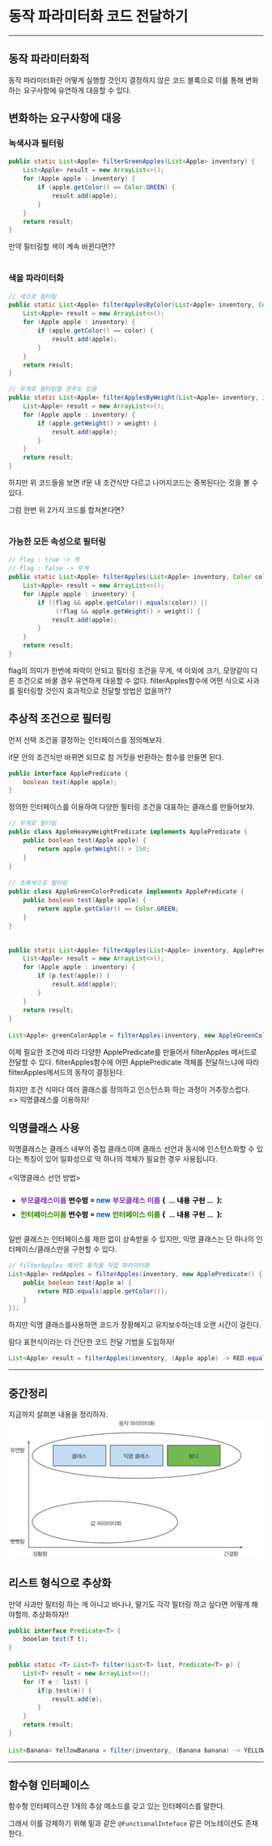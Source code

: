 # 동작 파라미터화 코드 전달하기

---
## 동작 파라미터화적
동작 파라미터화란 어떻게 실행할 것인지 결정하지 않은 코드 블록으로 이를 통해 변화하는 요구사항에 유연하게 대응할 수 있다.

## 변화하는 요구사항에 대응

### 녹색사과 필터링
```java
public static List<Apple> filterGreenApples(List<Apple> inventory) {
    List<Apple> result = new ArrayList<>();
    for (Apple apple : inventory) {
        if (apple.getColor() == Color.GREEN) {
            result.add(apple);
        }
    }
    return result;
}
```
만약 필터링할 색이 계속 바뀐다면??
<br><br>                    
### 색을 파라미터화
```java
// 색으로 필터링
public static List<Apple> filterApplesByColor(List<Apple> inventory, Color color) {
    List<Apple> result = new ArrayList<>();
    for (Apple apple : inventory) {
        if (apple.getColor() == color) {
            result.add(apple);
        }
    }
    return result;
}
```

```java
// 무게로 필터링할 경우도 있음
public static List<Apple> filterApplesByWeight(List<Apple> inventory, int weight) {
    List<Apple> result = new ArrayList<>();
    for (Apple apple : inventory) {
        if (apple.getWeight() > weight) {
            result.add(apple);
        }
    }
    return result;
}
```
하지만 위 코드들을 보면 if문 내 조건식만 다르고 나머지코드는 중복된다는 것을 볼 수 있다.

그럼 한번 위 2가지 코드를 합쳐본다면?
<br><br>                    

 ### 가능한 모든 속성으로 필터링
```java
// flag : true -> 색
// flag : false -> 무게
public static List<Apple> filterApples(List<Apple> inventory, Color color, int weight, boolean flag) {
    List<Apple> result = new ArrayList<>();
    for (Apple apple : inventory) {
        if ((flag && apple.getColor().equals(color)) ||
             (!flag && apple.getWeight() > weight)) {
            result.add(apple);
        }
    }
    return result;
}
```
flag의 의미가 한번에 파악이 안되고 필터링 조건을 무게, 색 이외에 크기, 모양같이 다른 조건으로 바꿀 경우 유연하게 대응할 수 없다.
filterApples함수에 어떤 식으로 사과를 필터링할 것인지 효과적으로 전달할 방법은 없을까??
<br>
## 추상적 조건으로 필터링
먼저 선택 조건을 결정하는 인터페이스를 정의해보자.

if문 안의 조건식만 바뀌면 되므로 참 거짓을 반환하는 함수를 만들면 된다.


```java
public interface ApplePredicate {
    boolean test(Apple apple);
}
```
정의한 인터페이스를 이용하여 다양한 필터링 조건을 대표하는 클래스를 만들어보자.
```java
// 무게로 필터링
public class AppleHeavyWeightPredicate implements ApplePredicate {
    public boolean test(Apple apple) {
        return apple.getWeight() > 150;
    }
}

// 초록색으로 필터링
public class AppleGreenColorPredicate implements ApplePredicate {
    public boolean test(Apple apple) {
        return apple.getColor() == Color.GREEN;
    }
}
```

```java

public static List<Apple> filterApples(List<Apple> inventory, ApplePredicate p) {
    List<Apple> result = new ArrayList<>();
    for (Apple apple : inventory) {
        if (p.test(apple)) {
            result.add(apple);
        }
    }
    return result;
}

List<Apple> greenColorApple = filterApples(inventory, new AppleGreenColorPredicate());
```
이제 필요한 조건에 따라 다양한 ApplePredicate를 만들어서 filterApples 메서드로 전달할 수 있다.
filterApples함수에 어떤 ApplePredicate 객체를 전달하느냐에 따라 filterApples메서드의 동작이 결정된다.

하지만 조건 식마다 여러 클래스를 정의하고 인스턴스화 하는 과정이 거추장스럽다.<br>
=> 익명클래스를 이용하자!

## 익명클래스 사용
익명클래스는 클래스 내부의 중첩 클래스이며 클래스 선언과 동시에 인스턴스화할 수 있다는 특징이 있어 일화성으로 딱 하나의 객체가 필요한 경우 사용됩니다.
<br>
<br>
<익명클래스 선언 방법>

![](image/chap2_1.png)

일반 클래스는 인터페이스를 제한 없이 상속받을 수 있지만, 익명 클래스는 단 하나의 인터페이스/클래스만을 구현할 수 있다.

```java
// filterApples 메서드 동작을 직접 파라미터화
List<Apple> redApples = filterApples(inventory, new ApplePredicate() {
    public boolean test(Apple a) {
        return RED.equals(apple.getColor());
    }
});
```

하지만 익명 클래스를사용하면 코드가 장황해지고 유지보수하는데 오랜 시간이 걸린다.

람다 표현식이라는 더 간단한 코드 전달 기법을 도입하자!
```java
List<Apple> result = filterApples(inventory, (Apple apple) -> RED.equals(apple.getColor()));
```

---
## 중간정리
지금까지 살펴본 내용을 정리하자.<br>
![](image/chap2_2.png)

## 리스트 형식으로 추상화
만약 사과만 필터링 하는 게 아니고 바나나, 딸기도 각각 필터링 하고 싶다면 어떻게 해야할까.
추상화하자!!
```java
public interface Predicate<T> {
    booelan test(T t);
}

public static <T> List<T> filter(List<T> list, Predicate<T> p) {
    List<T> result = new ArrayList<>();
    for (T e : list) {
        if(p.test(e)) {
            result.add(e);
        }
    }
    return result;
}

List<Banana> YellowBanana = filter(inventory, (Banana banana) -> YELLOW.equals(banana.getColor()));
```

---
## 함수형 인터페이스
함수형 인터페이스란 1개의 추상 메소드를 갖고 있는 인터페이스를 말한다.

그래서 이를 강제하기 위해 밑과 같은 `@FunctionalInteface` 같은 어노테이션도 존재한다.
